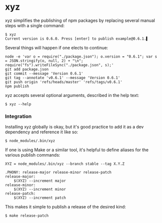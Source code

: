 # xyz

xyz simplifies the publishing of npm packages by replacing several manual
steps with a single command:

    $ xyz
    Current version is 0.6.0. Press [enter] to publish example@0.6.1.▌

Several things will happen if one elects to continue:

    node -e 'var o = require("./package.json"); o.version = "0.6.1"; var s = JSON.stringify(o, null, 2) + "\n"; require("fs").writeFileSync("./package.json", s);'
    git add package.json
    git commit --message 'Version 0.6.1'
    git tag --annotate 'v0.6.1' --message 'Version 0.6.1'
    git push origin 'refs/heads/master' 'refs/tags/v0.6.1'
    npm publish

xyz accepts several optional arguments, described in the help text:

    $ xyz --help

### Integration

Installing xyz globally is okay, but it's good practice to add it as a dev
dependency and reference it like so:

    $ node_modules/.bin/xyz

If one is using Make or a similar tool, it's helpful to define aliases for
the various publish commands:

```make
XYZ = node_modules/.bin/xyz --branch stable --tag X.Y.Z

.PHONY: release-major release-minor release-patch
release-major:
    $(XYZ) --increment major
release-minor:
    $(XYZ) --increment minor
release-patch:
    $(XYZ) --increment patch
```

This makes it simple to publish a release of the desired kind:

    $ make release-patch
